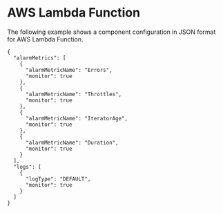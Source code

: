 # AWS Lambda Function<a name="component-configuration-examples-lambda"></a>

The following example shows a component configuration in JSON format for AWS Lambda Function\.

```
{
  "alarmMetrics": [
    {
      "alarmMetricName": "Errors",
      "monitor": true
    },
    {
      "alarmMetricName": "Throttles",
      "monitor": true
    },
    {
      "alarmMetricName": "IteratorAge",
      "monitor": true
    },
    {
      "alarmMetricName": "Duration",
      "monitor": true
    }
  ],
  "logs": [
    {
      "logType": "DEFAULT",
      "monitor": true
    }
  ]
}
```
